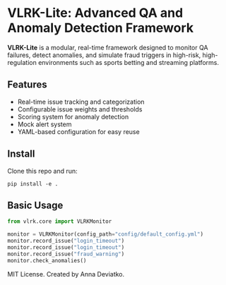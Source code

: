 # VLRK-Lite: Advanced QA and Anomaly Detection Framework

**VLRK-Lite** is a modular, real-time framework designed to monitor QA failures, detect anomalies, and simulate fraud triggers in high-risk, high-regulation environments such as sports betting and streaming platforms.

## Features
- Real-time issue tracking and categorization
- Configurable issue weights and thresholds
- Scoring system for anomaly detection
- Mock alert system
- YAML-based configuration for easy reuse

## Install
Clone this repo and run:
```
pip install -e .
```

## Basic Usage
```python
from vlrk.core import VLRKMonitor

monitor = VLRKMonitor(config_path="config/default_config.yml")
monitor.record_issue("login_timeout")
monitor.record_issue("login_timeout")
monitor.record_issue("fraud_warning")
monitor.check_anomalies()
```

MIT License. Created by Anna Deviatko.
